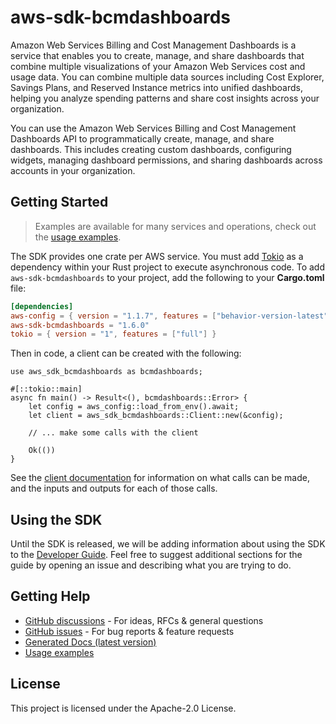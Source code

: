 # aws-sdk-bcmdashboards

Amazon Web Services Billing and Cost Management Dashboards is a service that enables you to create, manage, and share dashboards that combine multiple visualizations of your Amazon Web Services cost and usage data. You can combine multiple data sources including Cost Explorer, Savings Plans, and Reserved Instance metrics into unified dashboards, helping you analyze spending patterns and share cost insights across your organization.

You can use the Amazon Web Services Billing and Cost Management Dashboards API to programmatically create, manage, and share dashboards. This includes creating custom dashboards, configuring widgets, managing dashboard permissions, and sharing dashboards across accounts in your organization.

## Getting Started

> Examples are available for many services and operations, check out the
> [usage examples](https://github.com/awsdocs/aws-doc-sdk-examples/tree/main/rustv1).

The SDK provides one crate per AWS service. You must add [Tokio](https://crates.io/crates/tokio)
as a dependency within your Rust project to execute asynchronous code. To add `aws-sdk-bcmdashboards` to
your project, add the following to your **Cargo.toml** file:

```toml
[dependencies]
aws-config = { version = "1.1.7", features = ["behavior-version-latest"] }
aws-sdk-bcmdashboards = "1.6.0"
tokio = { version = "1", features = ["full"] }
```

Then in code, a client can be created with the following:

```rust,no_run
use aws_sdk_bcmdashboards as bcmdashboards;

#[::tokio::main]
async fn main() -> Result<(), bcmdashboards::Error> {
    let config = aws_config::load_from_env().await;
    let client = aws_sdk_bcmdashboards::Client::new(&config);

    // ... make some calls with the client

    Ok(())
}
```

See the [client documentation](https://docs.rs/aws-sdk-bcmdashboards/latest/aws_sdk_bcmdashboards/client/struct.Client.html)
for information on what calls can be made, and the inputs and outputs for each of those calls.

## Using the SDK

Until the SDK is released, we will be adding information about using the SDK to the
[Developer Guide](https://docs.aws.amazon.com/sdk-for-rust/latest/dg/welcome.html). Feel free to suggest
additional sections for the guide by opening an issue and describing what you are trying to do.

## Getting Help

* [GitHub discussions](https://github.com/awslabs/aws-sdk-rust/discussions) - For ideas, RFCs & general questions
* [GitHub issues](https://github.com/awslabs/aws-sdk-rust/issues/new/choose) - For bug reports & feature requests
* [Generated Docs (latest version)](https://awslabs.github.io/aws-sdk-rust/)
* [Usage examples](https://github.com/awsdocs/aws-doc-sdk-examples/tree/main/rustv1)

## License

This project is licensed under the Apache-2.0 License.

